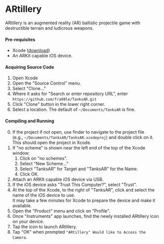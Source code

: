 # ARtillery

ARtillery is an augmented reality (AR) ballistic projectile game with destructible terrain and ludicrous weapons.

#### Pre-requisites

 * Xcode ([download](https://itunes.apple.com/us/app/xcode/id497799835?mt=12))
 * An ARKit capable iOS device.

#### Acquiring Source Code

1. Open Xcode
2. Open the "Source Control" menu.
3. Select "Clone..."
4. Where it asks for "Search or enter repository URL", enter `https://github.com/fra99le/TanksAR.git`
5. Click "Clone" button in the lower right corner.
6. Select a location.  The default of `~/Documents/TanksAR` is fine.

#### Compiling and Running

0. If the project if not open, use finder to navigate to the project file
(e.g.,&nbsp;`~/Documents/TanksAR/TanksAR.xcodeproj`) and
double click on it.<br/>This should open the project in Xcode.
1. If "no scheme" is shown near the left end of the top of the Xcode window:
    1. Click on "no schemes".
    2. Select "New Scheme..."
    3. Select "TanksAR" for Target and "TanksAR" for the Name.
    4. Click OK.
2. Attach an ARKIt capable iOS device via USB.
3. If the iOS device asks "Trust This Computer?", select "Trust".
4. At the top of the Xcode, to the right of "TanksAR", click and select the
name of the iOS device to use.<br/>It may take a few minutes for Xcode to prepare
the device and make it available.
5. Open the "Product" menu and click on "Profile".
6. Once "Instruments" app launches, find the newly installed ARtillery icon on
your device.
7. Tap the icon to launch ARtillery.
8. Tap "OK" when prompted `"ARtillery" Would like to Access the Camera`.

